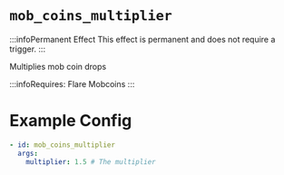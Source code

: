 # `mob_coins_multiplier`
:::infoPermanent Effect
This effect is permanent and does not require a trigger.
:::

Multiplies mob coin drops

:::infoRequires:
Flare Mobcoins
:::

# Example Config
```yaml
- id: mob_coins_multiplier
  args:
    multiplier: 1.5 # The multiplier
```
